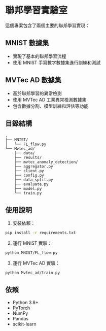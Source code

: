 # 聯邦學習實驗室

這個專案包含了兩個主要的聯邦學習實現：

## MNIST 數據集
- 實現了基本的聯邦學習流程
- 使用 MNIST 手寫數字數據集進行訓練和測試

## MVTec AD 數據集
- 基於聯邦學習的異常檢測
- 使用 MVTec AD 工業異常檢測數據集
- 包含數據分割、模型訓練和評估等功能

## 目錄結構
```
.
├── MNIST/
│   └── FL_flow.py
└── Mvtec_ad/
    ├── data/
    ├── results/
    ├── mvtec_anomaly_detection/
    ├── aggregator.py
    ├── client.py
    ├── config.py
    ├── data_split.py
    ├── evaluate.py
    ├── model.py
    └── train.py
```

## 使用說明
1. 安裝依賴：
```bash
pip install -r requirements.txt
```

2. 運行 MNIST 實驗：
```bash
python MNIST/FL_flow.py
```

3. 運行 MVTec AD 實驗：
```bash
python Mvtec_ad/train.py
```

## 依賴
- Python 3.8+
- PyTorch
- NumPy
- Pandas
- scikit-learn 